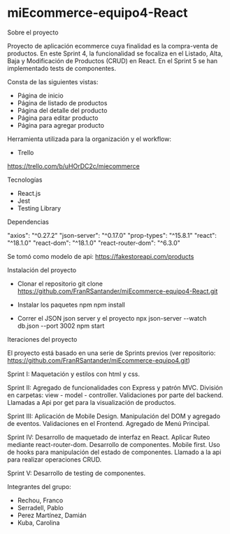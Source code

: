 # miEcommerce-equipo4-React

Sobre el proyecto

Proyecto de aplicación ecommerce cuya finalidad es la compra-venta de productos.
En este Sprint 4, la funcionalidad se focaliza en el Listado, Alta, Baja y Modificación de Productos (CRUD) en React.
En el Sprint 5 se han implementado tests de componentes.

Consta de las siguientes vistas:

- Página de inicio
- Página de listado de productos
- Página del detalle del producto
- Página para editar producto
- Página para agregar producto

Herramienta utilizada para la organización y el workflow:
- Trello

https://trello.com/b/uHOrDC2c/miecommerce

Tecnologías 

- React.js
- Jest
- Testing Library

Dependencias

"axios": "^0.27.2"
"json-server": "^0.17.0"
"prop-types": "^15.8.1"
"react": "^18.1.0"
"react-dom": "^18.1.0"
"react-router-dom": "^6.3.0"

Se tomó como modelo de api:
https://fakestoreapi.com/products

Instalación del proyecto

- Clonar el repositorio
git clone https://github.com/FranRSantander/miEcommerce-equipo4-React.git

- Instalar los paquetes npm
npm install

- Correr el JSON json server y el proyecto
npx json-server --watch db.json --port 3002
npm start

Iteraciones del proyecto

El proyecto está basado en una serie de Sprints previos (ver repositorio: https://github.com/FranRSantander/miEcommerce-equipo4.git)

Sprint I:
Maquetación y estilos con html y css.

Sprint II: 
Agregado de funcionalidades con Express y patrón MVC. División en carpetas: view - model - controller. Validaciones por parte del backend.
Llamadas a Api por get para la visualización de productos.

Sprint III:
Aplicación de Mobile Design. Manipulación del DOM y agregado de eventos. Validaciones en el Frontend. Agregado de Menú Principal.

Sprint IV:
Desarrollo de maquetado de interfaz en React. Aplicar Ruteo mediante react-router-dom. Desarrollo de componentes. Mobile first. Uso de hooks para manipulación del estado de componentes. Llamado a la api para realizar operaciones CRUD.

Sprint V:
Desarrollo de testing de componentes.

Integrantes del grupo:

- Rechou, Franco
- Serradell, Pablo
- Perez Martínez, Damián
- Kuba, Carolina
